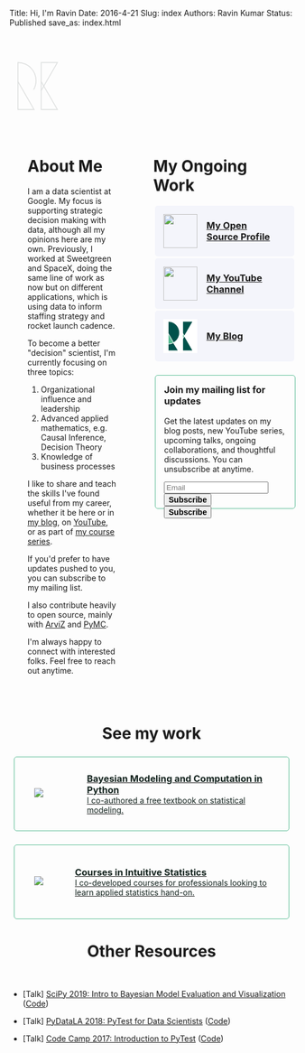Title: Hi, I'm Ravin
Date: 2016-4-21 
Slug:  index
Authors: Ravin Kumar
Status: Published
save_as: index.html 

<style type="text/css">
    /* Headers */
    h1, h2 {
        text-align: center;
    }
    h3 {
        text-align: left
    }
    h1:not(.page-title), h2, h3, h4 {
        margin-top: 2.5rem;
    }
    .action-link h3 {
        margin: auto 1rem;
    }  
    .my-work-text h3,
    .my-work-text p {
        margin: auto 0;
    }

    /* Containers */
    .about-container {
        display: flex;
        flex-direction: row;
    }
    .about-container .about-box {
        flex: 1;
        padding: 2rem;
    }
    #action-links {
        max-width: 100%;
        margin: 10px auto;
        display: flex;
        flex-wrap: wrap;
        flex-direction: column;
        justify-content: center;
    }
    .action-link, .my-work {
        display: flex;
        flex-direction: row;
    }
    @media (max-width: 768px) {
        .about-container {
            flex-direction: column;
        }
    }

    /* Box and colors */
    .action-link {
        width: 100%;
        background-color: #f4f5fb;
        -webkit-transition: all 0.15s ease;
        transition: all 0.15s ease;
    }
    .action-link, .secondary-box {
        border-radius: 5px;
        margin: 1.5%;
        padding: 15px;
    }
    .secondary-box {
        border: solid 1px #56bb92;
        min-height: 100px;
        margin-top: 1.5rem;
    }
    .action-link:hover,
    .my-work:hover {
        box-shadow: 0 0 10px #ccc;
    }
    .my-work-text {
        color: #12221d;
        margin: auto 0;
    }
    
    /* Images */
    .action-link img {
        height: 60px;
        width: 60px;
        margin: auto 0;
    }
    .my-work-img-container {
        width: 80px;
        margin: auto 20px;
    }
    .my-work img {
        margin: auto;
    }
</style>

<svg viewbox="0 0 100 100" style="opacity:12%;max-width:100px;max-height:100px; margin:40px auto;">
    <style type="text/css">
        path {
            fill: none;
            stroke: #12221D;
            stroke-width: 0.1rem;
            stroke-miterlimit: 10;
            stroke-linecap: round;
        }
        #K-triangle-1,
        #K-triangle-2 {
            stroke-dasharray: 1;
            stroke-dashoffset: 1;
            animation: dash 2s linear forwards;
        }
        #R-triangle-circle {
            stroke-dasharray: 1;
            stroke-dashoffset: 1;
            animation: dash 2.4s linear forwards;           }
        @keyframes dash {
            to {
                stroke-dashoffset: 0;
            }
        }
    </style>
    <g id="R">
        <path id="R-triangle-circle" d="M 15 42.1297 L 43.5792 91.6304 L 15 91.6304 L 15 8.3696 A 32.0984 32.0984 0 0 1 15 72.5664 Z" pathLength="1"/>
    </g>
    <g id="K">
        <path id="K-triangle-1" d="M 56.2434 58.1775 L 85 8.3696 L 56.2434 8.3696 Z" pathLength="1"/>
        <path id="K-triangle-2" d="M 56.2434 42.1297 L 85 91.6304 L 56.2434 91.6304 Z" pathLength="1"/>
    </g>
</svg>

<div class="about-container">
<!-- Left -->
    <div class="about-box">
        <h1 style="margin-top:0; text-align: left;">About Me</h1>
        <p>I am a data scientist at Google. My focus is supporting strategic decision making with data, although all my opinions here are my own. Previously, I worked at Sweetgreen and SpaceX, doing the same line of work as now but on different applications, which is using data to inform staffing strategy and rocket launch cadence.</p>
        <p>To become a better "decision" scientist, I'm currently focusing on three topics:</p>
        <ol>
            <li>Organizational influence and leadership</li>
            <li>Advanced applied mathematics, e.g. Causal Inference, Decision Theory</li>
            <li>Knowledge of business processes</li>
        </ol>
        <p>I like to share and teach the skills I've found useful from my career, whether it be here or in <a href="./blog.html">my blog</a>, on <a href="https://www.youtube.com/channel/UCX78cJQ_6JZVUWw8cj-f0uA/live">YouTube</a>, or as part of <a href="https://www.intuitivebayes.com/">my course series</a>.</p>
        <p>If you'd prefer to have updates pushed to you, you can subscribe to my mailing list.</p>
        <p>I also contribute heavily to open source, mainly with <a href="https://arviz-devs.github.io/arviz/index.html">ArviZ</a> and <a href="https://docs.pymc.io/">PyMC</a>.</p>
        <p>I'm always happy to connect with interested folks. Feel free to reach out anytime.</p>
    </div>
<!-- Right -->
    <div class="about-box">
        <h1 style="margin-top:0; text-align: left;">My Ongoing Work</h1>
        <a href="https://github.com/canyon289/"><div class="action-link"><img src="./images/about/github.png" /><h3>My Open Source Profile</h3></div></a>
        <a href="https://www.youtube.com/channel/UCX78cJQ_6JZVUWw8cj-f0uA/live"><div class="action-link"><img src="./images/about/youtube.png" /><h3>My YouTube Channel</h3></div></a>
        <a href="./blog.html"><div class="action-link"><img src="./images/logo/logo.png" /><h3>My Blog</h3></div></a>
        <div class="secondary-box" style="width: 100%;"> 
            <h3 style="margin-top:0;">Join my mailing list for updates</h3>
            <p>Get the latest updates on my blog posts, new YouTube series, upcoming talks, ongoing collaborations, and thoughtful discussions. You can unsubscribe at anytime.</p>
            <form class="ml-block-form" action="https://static.mailerlite.com/webforms/submit/k0j3t8" data-code="k0j3t8" method="post" target="_blank" style="height: 32px;">
                <div class="ml-form-formContent horozintalForm">
                    <div class="ml-form-horizontalRow">
                        <div class="ml-input-horizontal">
                            <div style="width:100%" class="horizontal-fields">
                                <div class="ml-field-group ml-field-email ml-validate-email ml-validate-required">
                                    <input type="email" class="form-control" data-inputmask="" name="fields[email]" placeholder="Email" autocomplete="email" aria-invalid="false">
                                </div>
                            </div>
                        </div>
                        <div class="ml-button-horizontal primary">
                            <button type="submit" class="primary" style="font-weight: 700; font-size: 14px;">Subscribe</button>
                            <button disabled="disabled" style="display:none" type="button" class="loading"> <div class="ml-form-embedSubmitLoad"></div> <span class="sr-only">Loading...</span> </button>
                        </div>
                    </div>
                </div>
                <input type="hidden" name="ml-submit" value="1" aria-invalid="false">
                <div class="ml-mobileButton-horizontal">
                    <button type="submit" class="primary" style="font-weight: 700; font-size: 14px;">Subscribe</button>
                    <button disabled="disabled" style="display:none" type="button" class="loading"> <div class="ml-form-embedSubmitLoad"></div> <span class="sr-only">Loading...</span> </button>
                </div>
                <input type="hidden" name="anticsrf" value="true" aria-invalid="false">
            </form>
        </div>
    </div>
</div>

# See my work

<div><a href="https://bayesiancomputationbook.com/welcome.html"><div class="secondary-box my-work">
    <div class="my-work-img-container"><img src="./images/about/book.jpeg" /></div>
    <div class="my-work-text">
        <h3>Bayesian Modeling and Computation in Python</h3>
        <p>I co-authored a free textbook on statistical modeling.</p>
    </div>
</div></a></div>

<div><a href="https://www.intuitivebayes.com/"><div class="secondary-box my-work">
    <div class="my-work-img-container"><img src="./images/about/course.png" /></div>
    <div class="my-work-text">
        <h3>Courses in Intuitive Statistics</h3>
        <p>I co-developed courses for professionals looking to learn applied statistics hand-on.</p>
    </div>
</div></a></div>


# Other Resources

<br>

* [Talk] [SciPy 2019: Intro to Bayesian Model Evaluation and Visualization](https://www.youtube.com/watch?v=bmWMdVQlzIA&E) ([Code](https://github.com/canyon289/bayesian-model-evaluation))

* [Talk] [PyDataLA 2018: PyTest for Data Scientists](https://www.youtube.com/watch?v=dY1nNtDTruE) ([Code](https://github.com/canyon289/PyTestforDataSciencePyDataLA))

* [Talk] [Code Camp 2017: Introduction to PyTest](https://docs.google.com/presentation/d/11A742qhUaQdtwL3IaXQGzT3lB9PfRTXOIN4SpgSbwxo/edit#slide=id.p) ([Code](https://github.com/canyon289/CodeCampPytest))
